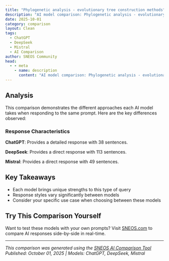 ```yaml
---
title: "Phylogenetic analysis - evolutionary tree construction methods"
description: "AI model comparison: Phylogenetic analysis - evolutionary tree construction methods..."
date: 2025-10-01
category: comparison
layout: Clean
tags:
  - ChatGPT
  - DeepSeek
  - Mistral
  - AI Comparison
author: SNEOS Community
head:
  - - meta
    - name: description
      content: "AI model comparison: Phylogenetic analysis - evolutionary tree construction methods..."
---
```


<ChatComparison
  title="Phylogenetic analysis - evolutionary tree construction methods"
  prompt="Phylogenetic analysis - evolutionary tree construction methods"
  :responses='{"ChatGPT": "Certainly! Phylogenetic analysis involves the reconstruction of evolutionary relationships among species or genes, often represented as evolutionary trees (phylogenetic trees). There are several established methods for constructing these trees, each with its principles, advantages, and limitations. The primary methods for phylogenetic tree construction are:\n\n### 1. **Distance-Based Methods**\nThese methods use a matrix of pairwise distances (usually genetic or molecular distances) between taxa to build trees. The goal is to produce a tree where the path lengths between taxa reflect these distances as closely as possible.\n\n- **Neighbor-Joining (NJ)**\n - Starts from a star-like tree and progressively joins pairs of taxa or clusters that minimize the total branch length.\n - Fast and efficient for large datasets.\n - Produces unrooted trees (rooting requires additional information).\n - Widely used for molecular data (e.g., DNA sequences).\n\n- **UPGMA (Unweighted Pair Group Method with Arithmetic Mean)**\n - Assumes a constant molecular clock, so it produces rooted trees.\n - Clusters taxa based on average distances.\n - Simple but less accurate if the molecular clock assumption is violated.\n\n### 2. **Character-Based Methods**\nThese methods use the alignment of characters (like nucleotide or amino acid sites) directly.\n\n- **Maximum Parsimony (MP)**\n - Seeks the tree topology that requires the smallest number of evolutionary changes.\n - Assumes that the simplest explanation (fewest changes) is preferred.\n - Can be computed through heuristic searches due to combinatorial complexity.\n - Sensitive to homoplasy (convergent evolution).\n\n- **Maximum Likelihood (ML)**\n - Uses a statistical model of sequence evolution.\n - Finds the tree that maximizes the likelihood of the observed data given the model.\n - Computationally intensive but statistically robust.\n - Allows complex models of sequence evolution, including varying rates across sites.\n\n- **Bayesian Inference**\n - Similar to ML but incorporates prior probabilities.\n - Uses Markov Chain Monte Carlo (MCMC) to sample trees according to their posterior probabilities.\n - Provides a distribution of trees rather than a single best tree.\n - Allows estimation of confidence in clades (posterior probabilities).\n\n### 3. **Other Methods**\n\n- **Bootstrapping**\n - A statistical method used with other tree-building methods to assess reliability.\n - Resampling of data to produce replicate trees and evaluate support for each branch.\n\n- **Consensus Trees**\n - When multiple trees are generated, consensus methods summarize them into a single representative tree.\n\n---\n\n### Summary Table\n\n| Method | Data Used | Assumptions | Output | Pros | Cons |\n|---------------------|----------------------|---------------------------------|-----------------|-----------------------------|------------------------------|\n| Neighbor-Joining | Distance matrix | No molecular clock assumed | Unrooted tree | Fast, good for large datasets| Less accurate for complex data|\n| UPGMA | Distance matrix | Molecular clock assumed | Rooted tree | Simple to implement | Often inaccurate, clock assumption|\n| Maximum Parsimony | Character alignment | Fewest changes best explanation | Unrooted tree | Conceptually simple | Sensitive to homoplasy |\n| Maximum Likelihood | Character alignment | Explicit evolutionary model | Unrooted/rooted | Statistically robust | Computationally intensive |\n| Bayesian Inference | Character alignment | Explicit model \u002B priors | Tree distribution| Provides uncertainty measures| Computationally intensive |\n\n---\n\n### Additional Notes\n- Choice of method depends on the data, computational resources, and the specific biological question.\n- Model selection for evolutionary processes (in ML and Bayesian methods) critically affects results.\n- Molecular clock assumptions used in UPGMA are often violated, limiting its applicability.\n- Distance methods are generally faster but may lose information compared to character-based methods.\n\n---\n\nIf you need detailed examples, software recommendations, or explanations of evolutionary models, please let me know!", "DeepSeek": "Of course. This is a fantastic and fundamental topic in evolutionary biology. Here is a comprehensive overview of phylogenetic analysis and evolutionary tree construction methods, broken down from basic concepts to advanced techniques.\n\n### 1. What is Phylogenetic Analysis?\n\n**Phylogenetic analysis** is the process of inferring or estimating the evolutionary relationships among species or genes. The result is a **phylogenetic tree** (or evolutionary tree), which is a branching diagram that represents these relationships.\n\n* **Tip/Leaf:** Represents the taxa (species, genes, populations) being compared.\n* **Node:** A branching point, representing a common ancestor.\n* **Branch:** Represents the evolutionary lineage and often its length represents the amount of evolutionary change (time, genetic divergence).\n* **Clade:** A group of organisms that includes a common ancestor and all its descendants.\n\nThe primary goal is to reconstruct the true, but unknown, historical pattern of descent.\n\n---\n\n### 2. Core Concepts: What Data is Used?\n\nBefore building a tree, you need data that can be compared.\n\n1. **Morphological Data:** Physical characteristics (e.g., bone structure, leaf shape). Historically important, but can be subjective and prone to convergent evolution.\n2. **Molecular Data:** This is the modern standard.\n * **DNA Sequences:** Nucleotide sequences from specific genes or whole genomes.\n * **Protein Sequences:** Amino acid sequences.\n * **Presence/Absence of Genes:** Genomic data like gene order or retrotransposons.\n\nThe key principle is **homology**\u2014the similarity due to shared ancestry. We distinguish between:\n* **Homology:** Similarity from a common ancestor.\n* **Analogy (Homoplasy):** Similarity due to convergent evolution or evolutionary reversal (e.g., wings in birds and bats). This is a major source of error.\n\n---\n\n### 3. Major Tree Construction Methods\n\nThese methods can be broadly categorized into two groups: **algorithmic methods** and **optimality criterion-based methods**.\n\n#### A. Algorithmic Methods (Fast, Heuristic)\n\nThese methods use a specific set of rules (an algorithm) to build a tree quickly. They do not explicitly evaluate all possible trees.\n\n**1. Distance-Matrix Methods**\nThese methods first compute a matrix of pairwise evolutionary distances between all sequences. Then, an algorithm builds a tree that best fits these distances.\n\n* **Neighbor-Joining (NJ):**\n * **How it works:** A bottom-up, clustering algorithm. It starts with a star-like tree and iteratively finds the pair of taxa (neighbors) that minimizes the total tree length when joined. It is extremely fast.\n * **Pros:** Very fast, good for large datasets and getting a preliminary tree.\n * **Cons:** It produces only one tree and does not provide a direct measure of statistical support. It can be misled by highly variable evolutionary rates.\n\n**2. Clustering Methods**\n* **Unweighted Pair Group Method with Arithmetic Mean (UPGMA):**\n * **How it works:** A simple clustering method that assumes a **molecular clock** (constant rate of evolution across all lineages). It joins the two most similar clusters and recalculates distances.\n * **Pros:** Very simple and fast.\n * **Cons:** The assumption of a molecular clock is often violated in real data, making UPGMA frequently inaccurate.\n\n#### B. Optimality Criterion-Based Methods (Computationally Intensive, Statistical)\n\nThese methods define a criterion for what makes a \u0022good\u0022 tree. They search through many possible tree topologies and select the one that best fits the criterion.\n\n**1. Maximum Parsimony (MP)**\n* **Principle:** The best tree is the one that requires the **smallest number of evolutionary changes** (mutations). \u0022The simplest explanation is the best.\u0022\n* **How it works:** It searches for the tree topology that minimizes the total number of character state changes (steps).\n* **Pros:** Intuitively simple, makes no assumptions about evolutionary rates.\n* **Cons:** Can be statistically inconsistent under certain conditions (e.g., long branch attraction), computationally very slow for large numbers of taxa, and can be misled by homoplasy.\n\n**2. Maximum Likelihood (ML)**\n* **Principle:** The best tree is the one that has the **highest probability (likelihood)** of producing the observed data, given a specific model of evolution.\n* **How it works:** You choose a **substitution model** (e.g., Jukes-Cantor, HKY85, GTR) that describes how sequences change over time (e.g., accounting for different transition/transversion rates, base frequencies). The algorithm then calculates the likelihood of each possible tree under this model and selects the tree with the highest likelihood.\n* **Pros:** Highly statistically robust, uses all the sequence information, incorporates explicit evolutionary models, generally less prone to long-branch attraction than Parsimony.\n* **Cons:** Computationally very intensive, making it slow for very large datasets.\n\n**3. Bayesian Inference (BI)**\n* **Principle:** Similar to ML, but it uses a different statistical framework. It seeks the tree that has the **highest posterior probability**, which is the probability of the tree *given* the observed data and the model.\n* **How it works:** It uses a probabilistic model (like ML) but employs a simulation technique called **Markov Chain Monte Carlo (MCMC)** to sample trees from their posterior distribution. The result is not a single tree, but a set of trees, with the most frequent one being the best estimate.\n* **Pros:** Provides direct probabilistic support for tree branches (Posterior Probabilities), incorporates complex models effectively, can handle large datasets more efficiently than ML in some cases.\n* **Cons:** Computationally intensive, requires careful checking to ensure the MCMC analysis has converged.\n\n---\n\n### 4. Comparison of Methods\n\n| Method | Category | Criterion | Pros | Cons |\n| :--- | :--- | :--- | :--- | :--- |\n| **Neighbor-Joining** | Algorithmic / Distance | Minimize tree length | **Very fast**, good for large datasets | Single tree, no statistical support, sensitive to rate variation |\n| **Maximum Parsimony** | Optimality | Minimize evolutionary steps (parsimony) | Intuitive, no model assumption | Slow for many taxa, prone to **long-branch attraction** |\n| **Maximum Likelihood** | Optimality | Maximize probability of data | Statistically powerful, uses explicit models | **Computationally slow**, model choice is critical |\n| **Bayesian Inference** | Optimality | Maximize posterior probability | Provides posterior probabilities, handles complex models | Computationally slow, convergence must be checked |\n\n---\n\n### 5. The Modern Phylogenetics Workflow\n\nA typical analysis today is not reliant on a single method but follows a pipeline:\n\n1. **Sequence Alignment:** Align homologous sequences (e.g., using MUSCLE, MAFFT, ClustalOmega). This is a critical and often challenging step.\n2. **Model Selection:** Use statistical tools (e.g., jModelTest, ModelTest-NG) to find the best-fitting nucleotide or amino acid substitution model for the data.\n3. **Tree Building:** Run a primary method like **Maximum Likelihood** (e.g., using RAxML, IQ-TREE) or **Bayesian Inference** (e.g., using MrBayes, BEAST2).\n4. **Assessing Confidence:**\n * **Bootstrapping (for ML/MP):** Resampling the data with replacement to see how often a particular clade appears. Values \u003E70% are generally considered well-supported.\n * **Posterior Probabilities (for BI):** A direct probability from the Bayesian analysis. Values \u003E0.95 are considered strong support.\n5. **Tree Visualization \u0026 Interpretation:** Using software like FigTree, iTOL, or ggtree in R to visualize and annotate the final tree.\n\n---\n\n### 6. Key Challenges and Considerations\n\n* **Long-Branch Attraction (LBA):** A major artifact where fast-evolving (long-branched) lineages are grouped together incorrectly, even if they are not closely related. Parsimony is particularly susceptible, but ML and BI can also be affected with poor models.\n* **Model Misspecification:** Using an incorrect evolutionary model in ML/BI can lead to an incorrect tree. Model selection is crucial.\n* **Incomplete Lineage Sorting (ILS):** When the gene tree differs from the species tree due to ancestral genetic polymorphism. This is common in recent, rapid radiations.\n* **Horizontal Gene Transfer (HGT):** Common in bacteria and archaea, where genes are transferred between unrelated species, creating conflicting phylogenetic signals.\n\n### Summary\n\nThe field has moved from simple, fast methods like UPGMA to statistically rigorous, model-based methods like **Maximum Likelihood** and **Bayesian Inference**, which are now the gold standards for most research. The choice of method always involves a trade-off between **statistical accuracy, biological realism, and computational cost.**", "Mistral": "Phylogenetic analysis is a crucial aspect of evolutionary biology, aiming to understand the evolutionary relationships among various species. Constructing an evolutionary tree, or phylogenetic tree, involves several methods, each with its own strengths and limitations. Here are some of the most commonly used methods:\n\n### 1. **Distance-Based Methods**\nThese methods use a matrix of pairwise distances between sequences to construct a tree.\n\n- **Unweighted Pair Group Method with Arithmetic Mean (UPGMA):**\n - Assumes a constant rate of evolution (molecular clock).\n - Clusters sequences based on average distances.\n - Suitable for ultrametric trees where all tips are equidistant from the root.\n\n- **Neighbor-Joining (NJ):**\n - Does not assume a molecular clock.\n - Constructs the tree by iteratively joining pairs of sequences that minimize the total branch length.\n - More robust than UPGMA for data with varying rates of evolution.\n\n### 2. **Character-Based Methods**\nThese methods use the actual character states (e.g., nucleotides or amino acids) to infer the tree.\n\n- **Maximum Parsimony (MP):**\n - Seeks the tree that minimizes the total number of character state changes (mutations).\n - Assumes that the most parsimonious tree is the most likely.\n - Can be computationally intensive for large datasets.\n\n- **Maximum Likelihood (ML):**\n - Uses a probabilistic model of evolution to find the tree that maximizes the likelihood of the observed data.\n - Assumes a specific model of sequence evolution (e.g., Jukes-Cantor, Kimura, GTR).\n - Computationally demanding but statistically robust.\n\n### 3. **Bayesian Inference**\nThis method combines probabilistic models with prior distributions to estimate the posterior probability of trees.\n\n- **Bayesian Inference (BI):**\n - Uses Markov Chain Monte Carlo (MCMC) methods to sample the tree space.\n - Provides a distribution of trees rather than a single best tree.\n - Allows for the incorporation of prior knowledge and uncertainty.\n\n### 4. **Other Methods**\n- **Minimum Evolution (ME):**\n - Constructs the tree that minimizes the total branch length.\n - Similar to NJ but uses a different criterion for joining sequences.\n\n- **Quartet Puzzling:**\n - Constructs the tree by evaluating all possible quartets (sets of four sequences) and then assembling them into a larger tree.\n - Useful for large datasets but can be computationally intensive.\n\n### 5. **Consensus Methods**\nThese methods are used to summarize a set of trees into a single consensus tree.\n\n- **Strict Consensus:**\n - Includes only the branches that are present in all input trees.\n\n- **Majority Rule Consensus:**\n - Includes branches that are present in more than 50% of the input trees.\n\n### 6. **Supermatrix and Supertree Methods**\nThese methods are used to combine data from multiple genes or datasets.\n\n- **Supermatrix:**\n - Combines multiple gene alignments into a single large matrix and then constructs a tree from this matrix.\n\n- **Supertree:**\n - Combines multiple trees into a single tree using various algorithms (e.g., Matrix Representation with Parsimony).\n\n### Software Tools\nSeveral software tools are available for phylogenetic analysis, including:\n\n- **MEGA (Molecular Evolutionary Genetics Analysis):**\n - User-friendly interface for various phylogenetic methods.\n\n- **PhyML:**\n - Fast and efficient tool for Maximum Likelihood analysis.\n\n- **RAxML (Randomized Axelerated Maximum Likelihood):**\n - High-performance tool for large-scale ML analysis.\n\n- **MrBayes:**\n - Bayesian Inference tool for phylogenetic analysis.\n\n- **BEAST (Bayesian Evolutionary Analysis Sampling Trees):**\n - Bayesian Inference tool for molecular sequences, incorporating temporal data.\n\n### Conclusion\nChoosing the appropriate method for phylogenetic tree construction depends on the nature of the data, the assumptions made, and the computational resources available. Each method has its own advantages and limitations, and often a combination of methods is used to achieve robust and reliable results."}' 
  published-date="10:53"
/>

## Analysis

This comparison demonstrates the different approaches each AI model takes when responding to the same prompt. Here are the key differences observed:

### Response Characteristics

**ChatGPT**: Provides a detailed response with 38 sentences. 

**DeepSeek**: Provides a direct response with 113 sentences. 

**Mistral**: Provides a direct response with 49 sentences. 

## Key Takeaways

- Each model brings unique strengths to this type of query
- Response styles vary significantly between models
- Consider your specific use case when choosing between these models

## Try This Comparison Yourself

Want to test these models with your own prompts? Visit [SNEOS.com](https://sneos.com) to compare AI responses side-by-side in real-time.

---

*This comparison was generated using the [SNEOS AI Comparison Tool](https://sneos.com)*
*Published: October 01, 2025 | Models: ChatGPT, DeepSeek, Mistral*
